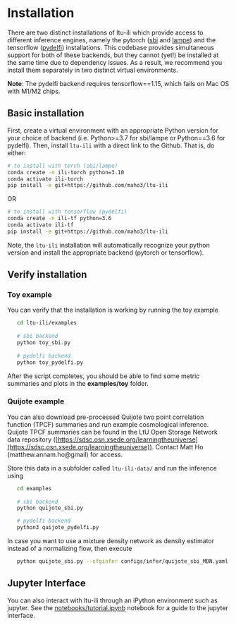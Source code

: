 Installation
============

There are two distinct installations of ltu-ili which provide access to different inference engines, namely the pytorch ([sbi](https://github.com/mackelab/sbi) and [lampe](https://lampe.readthedocs.io/en/stable/index.html)) and the tensorflow ([pydelfi](https://github.com/justinalsing/pydelfi)) installations. This codebase provides simultaneous support for both of these backends, but they cannot (yet!) be installed at the same time due to dependency issues. As a result, we recommend you install them separately in two distinct virtual environments.

**Note**: The pydelfi backend requires tensorflow==1.15, which fails on Mac OS with M1/M2 chips.

## Basic installation

First, create a virtual environment with an appropriate Python version for your choice of backend (i.e. Python>=3.7 for sbi/lampe or Python==3.6 for pydelfi). Then, install `ltu-ili` with a direct link to the Github. That is, do either:
```bash
# to install with torch (sbi/lampe)
conda create -n ili-torch python=3.10 
conda activate ili-torch
pip install -e git+https://github.com/maho3/ltu-ili
```
OR
```bash
# to install with tensorflow (pydelfi)
conda create -n ili-tf python=3.6
conda activate ili-tf
pip install -e git+https://github.com/maho3/ltu-ili
```
Note, the `ltu-ili` installation will automatically recognize your python version and install the appropriate backend (pytorch or tensorflow).

## Verify installation

### Toy example
You can verify that the installation is working by running the toy example
```bash
   cd ltu-ili/examples
   
   # sbi backend
   python toy_sbi.py
   
   # pydelfi backend 
   python toy_pydelfi.py
```
After the script completes, you should be able to find some metric summaries and plots in the **examples/toy** folder.

### Quijote example
You can also download pre-processed Quijote two point correlation function (TPCF) summaries and run example cosmological inference. Quijote TPCF summaries can be found in the LtU Open Storage Network data repository ([https://sdsc.osn.xsede.org/learningtheuniverse](https://sdsc.osn.xsede.org/learningtheuniverse)). Contact Matt Ho (matthew.annam.ho@gmail) for access.

Store this data in a subfolder called `ltu-ili-data/` and run the inference using
```bash
   cd examples
   
   # sbi backend
   python quijote_sbi.py 

   # pydelfi backend
   python3 quijote_pydelfi.py
```
In case you want to use a mixture density network as density estimator instead of a normalizing flow, then execute
```bash
   python quijote_sbi.py --cfginfer configs/infer/quijote_sbi_MDN.yaml
```

## Jupyter Interface
You can also interact with ltu-ili through an iPython environment such as jupyter. See the [notebooks/tutorial.ipynb](https://github.com/maho3/ltu-ili/blob/main/notebooks/tutorial.ipynb) notebook for a guide to the jupyter interface.
